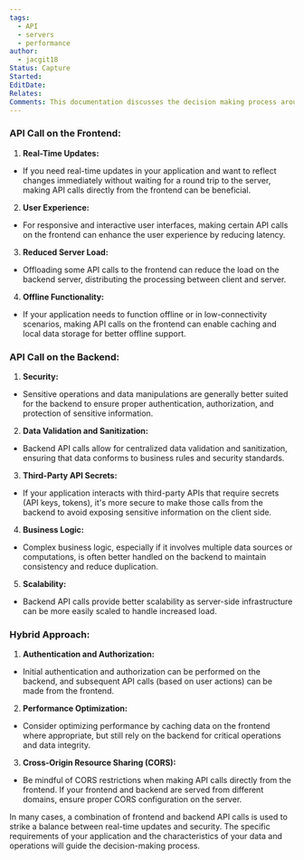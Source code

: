 ```yaml
---
tags:
  - API
  - servers
  - performance
author:
  - jacgit18
Status: Capture
Started: 
EditDate: 
Relates: 
Comments: This documentation discusses the decision making process around API call on the frontend versus the backend which depends on various factors, and there isn't a one-size-fits-all answer.
---
```

### API Call on the Frontend:  
  
1. **Real-Time Updates:**  
- If you need real-time updates in your application and want to reflect changes immediately without waiting for a round trip to the server, making API calls directly from the frontend can be beneficial.  
  
2. **User Experience:**  
- For responsive and interactive user interfaces, making certain API calls on the frontend can enhance the user experience by reducing latency.  
  
3. **Reduced Server Load:**  
- Offloading some API calls to the frontend can reduce the load on the backend server, distributing the processing between client and server.  
  
4. **Offline Functionality:**  
- If your application needs to function offline or in low-connectivity scenarios, making API calls on the frontend can enable caching and local data storage for better offline support.  
  
### API Call on the Backend:  
  
1. **Security:**  
- Sensitive operations and data manipulations are generally better suited for the backend to ensure proper authentication, authorization, and protection of sensitive information.  
  
2. **Data Validation and Sanitization:**  
- Backend API calls allow for centralized data validation and sanitization, ensuring that data conforms to business rules and security standards.  
  
3. **Third-Party API Secrets:**  
- If your application interacts with third-party APIs that require secrets (API keys, tokens), it's more secure to make those calls from the backend to avoid exposing sensitive information on the client side.  
  
4. **Business Logic:**  
- Complex business logic, especially if it involves multiple data sources or computations, is often better handled on the backend to maintain consistency and reduce duplication.  
  
5. **Scalability:**  
- Backend API calls provide better scalability as server-side infrastructure can be more easily scaled to handle increased load.  
  
### Hybrid Approach:  
  
1. **Authentication and Authorization:**  
- Initial authentication and authorization can be performed on the backend, and subsequent API calls (based on user actions) can be made from the frontend.  
  
2. **Performance Optimization:**  
- Consider optimizing performance by caching data on the frontend where appropriate, but still rely on the backend for critical operations and data integrity.  
  
3. **Cross-Origin Resource Sharing (CORS):**  
- Be mindful of CORS restrictions when making API calls directly from the frontend. If your frontend and backend are served from different domains, ensure proper CORS configuration on the server.  
  
In many cases, a combination of frontend and backend API calls is used to strike a balance between real-time updates and security. The specific requirements of your application and the characteristics of your data and operations will guide the decision-making process.


